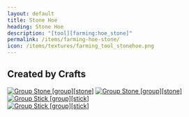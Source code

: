 ```yaml
---
layout: default
title: Stone Hoe
heading: Stone Hoe
description: "[tool][farming:hoe_stone]"
permalink: /items/farming-hoe-stone/
icon: /items/textures/farming_tool_stonehoe.png
---
```



## Created by Crafts

<div class="craft">
    <div>
        <span><a href="{{site.baseurl}}/items/group-stone/"><img src="{{site.baseurl}}/assets/img/items/group.png" data-toggle="tooltip" title="Group Stone [group][stone]"></a></span>
        <span><a href="{{site.baseurl}}/items/group-stone/"><img src="{{site.baseurl}}/assets/img/items/group.png" data-toggle="tooltip" title="Group Stone [group][stone]"></a></span>
        <span></span>
    </div>
    <div>
        <span></span>
        <span><a href="{{site.baseurl}}/items/group-stick/"><img src="{{site.baseurl}}/assets/img/items/group.png" data-toggle="tooltip" title="Group Stick [group][stick]"></a></span>
        <span></span>
    </div>
    <div>
        <span></span>
        <span><a href="{{site.baseurl}}/items/group-stick/"><img src="{{site.baseurl}}/assets/img/items/group.png" data-toggle="tooltip" title="Group Stick [group][stick]"></a></span>
        <span></span>
    </div>
</div>
